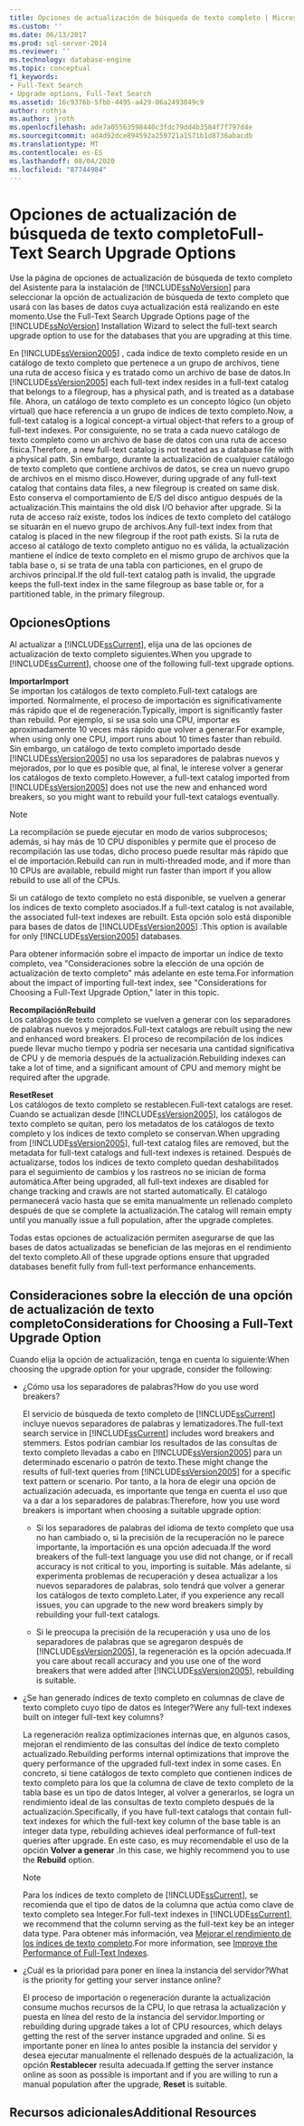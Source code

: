 ```yaml
---
title: Opciones de actualización de búsqueda de texto completo | Microsoft Docs
ms.custom: ''
ms.date: 06/13/2017
ms.prod: sql-server-2014
ms.reviewer: ''
ms.technology: database-engine
ms.topic: conceptual
f1_keywords:
- Full-Text Search
- Upgrade options, Full-Text Search
ms.assetid: 16c9376b-5fbb-4495-a429-06a2493849c9
author: rothja
ms.author: jroth
ms.openlocfilehash: ade7a05563598440c3fdc79dd4b3584f7f797d4e
ms.sourcegitcommit: ad4d92dce894592a259721a1571b1d8736abacdb
ms.translationtype: MT
ms.contentlocale: es-ES
ms.lasthandoff: 08/04/2020
ms.locfileid: "87744984"
---
```

# <a name="full-text-search-upgrade-options"></a><span data-ttu-id="1ef5e-102">Opciones de actualización de búsqueda de texto completo</span><span class="sxs-lookup"><span data-stu-id="1ef5e-102">Full-Text Search Upgrade Options</span></span>
  <span data-ttu-id="1ef5e-103">Use la página de opciones de actualización de búsqueda de texto completo del Asistente para la instalación de [!INCLUDE[ssNoVersion](../../includes/ssnoversion-md.md)] para seleccionar la opción de actualización de búsqueda de texto completo que usará con las bases de datos cuya actualización está realizando en este momento.</span><span class="sxs-lookup"><span data-stu-id="1ef5e-103">Use the Full-Text Search Upgrade Options page of the [!INCLUDE[ssNoVersion](../../includes/ssnoversion-md.md)] Installation Wizard to select the full-text search upgrade option to use for the databases that you are upgrading at this time.</span></span>  
  
 <span data-ttu-id="1ef5e-104">En [!INCLUDE[ssVersion2005](../../includes/ssversion2005-md.md)] , cada índice de texto completo reside en un catálogo de texto completo que pertenece a un grupo de archivos, tiene una ruta de acceso física y es tratado como un archivo de base de datos.</span><span class="sxs-lookup"><span data-stu-id="1ef5e-104">In [!INCLUDE[ssVersion2005](../../includes/ssversion2005-md.md)] each full-text index resides in a full-text catalog that belongs to a filegroup, has a physical path, and is treated as a database file.</span></span> <span data-ttu-id="1ef5e-105">Ahora, un catálogo de texto completo es un concepto lógico (un objeto virtual) que hace referencia a un grupo de índices de texto completo.</span><span class="sxs-lookup"><span data-stu-id="1ef5e-105">Now, a full-text catalog is a logical concept-a virtual object-that refers to a group of full-text indexes.</span></span> <span data-ttu-id="1ef5e-106">Por consiguiente, no se trata a cada nuevo catálogo de texto completo como un archivo de base de datos con una ruta de acceso física.</span><span class="sxs-lookup"><span data-stu-id="1ef5e-106">Therefore, a new full-text catalog is not treated as a database file with a physical path.</span></span> <span data-ttu-id="1ef5e-107">Sin embargo, durante la actualización de cualquier catálogo de texto completo que contiene archivos de datos, se crea un nuevo grupo de archivos en el mismo disco.</span><span class="sxs-lookup"><span data-stu-id="1ef5e-107">However, during upgrade of any full-text catalog that contains data files, a new filegroup is created on same disk.</span></span> <span data-ttu-id="1ef5e-108">Esto conserva el comportamiento de E/S del disco antiguo después de la actualización.</span><span class="sxs-lookup"><span data-stu-id="1ef5e-108">This maintains the old disk I/O behavior after upgrade.</span></span> <span data-ttu-id="1ef5e-109">Si la ruta de acceso raíz existe, todos los índices de texto completo del catálogo se situarán en el nuevo grupo de archivos.</span><span class="sxs-lookup"><span data-stu-id="1ef5e-109">Any full-text index from that catalog is placed in the new filegroup if the root path exists.</span></span> <span data-ttu-id="1ef5e-110">Si la ruta de acceso al catálogo de texto completo antiguo no es válida, la actualización mantiene el índice de texto completo en el mismo grupo de archivos que la tabla base o, si se trata de una tabla con particiones, en el grupo de archivos principal.</span><span class="sxs-lookup"><span data-stu-id="1ef5e-110">If the old full-text catalog path is invalid, the upgrade keeps the full-text index in the same filegroup as base table or, for a partitioned table, in the primary filegroup.</span></span>  
  
## <a name="options"></a><span data-ttu-id="1ef5e-111">Opciones</span><span class="sxs-lookup"><span data-stu-id="1ef5e-111">Options</span></span>  
 <span data-ttu-id="1ef5e-112">Al actualizar a [!INCLUDE[ssCurrent](../../includes/sscurrent-md.md)], elija una de las opciones de actualización de texto completo siguientes.</span><span class="sxs-lookup"><span data-stu-id="1ef5e-112">When you upgrade to [!INCLUDE[ssCurrent](../../includes/sscurrent-md.md)], choose one of the following full-text upgrade options.</span></span>  
  
 <span data-ttu-id="1ef5e-113">**Importar**</span><span class="sxs-lookup"><span data-stu-id="1ef5e-113">**Import**</span></span>  
 <span data-ttu-id="1ef5e-114">Se importan los catálogos de texto completo.</span><span class="sxs-lookup"><span data-stu-id="1ef5e-114">Full-text catalogs are imported.</span></span> <span data-ttu-id="1ef5e-115">Normalmente, el proceso de importación es significativamente más rápido que el de regeneración.</span><span class="sxs-lookup"><span data-stu-id="1ef5e-115">Typically, import is significantly faster than rebuild.</span></span> <span data-ttu-id="1ef5e-116">Por ejemplo, si se usa solo una CPU, importar es aproximadamente 10 veces más rápido que volver a generar.</span><span class="sxs-lookup"><span data-stu-id="1ef5e-116">For example, when using only one CPU, import runs about 10 times faster than rebuild.</span></span> <span data-ttu-id="1ef5e-117">Sin embargo, un catálogo de texto completo importado desde [!INCLUDE[ssVersion2005](../../includes/ssversion2005-md.md)] no usa los separadores de palabras nuevos y mejorados, por lo que es posible que, al final, le interese volver a generar los catálogos de texto completo.</span><span class="sxs-lookup"><span data-stu-id="1ef5e-117">However, a full-text catalog imported from [!INCLUDE[ssVersion2005](../../includes/ssversion2005-md.md)] does not use the new and enhanced word breakers, so you might want to rebuild your full-text catalogs eventually.</span></span>  
  
> [!NOTE]  
>  <span data-ttu-id="1ef5e-118">La recompilación se puede ejecutar en modo de varios subprocesos; además, si hay más de 10 CPU disponibles y permite que el proceso de recompilación las use todas, dicho proceso puede resultar más rápido que el de importación.</span><span class="sxs-lookup"><span data-stu-id="1ef5e-118">Rebuild can run in multi-threaded mode, and if more than 10 CPUs are available, rebuild might run faster than import if you allow rebuild to use all of the CPUs.</span></span>  
  
 <span data-ttu-id="1ef5e-119">Si un catálogo de texto completo no está disponible, se vuelven a generar los índices de texto completo asociados.</span><span class="sxs-lookup"><span data-stu-id="1ef5e-119">If a full-text catalog is not available, the associated full-text indexes are rebuilt.</span></span> <span data-ttu-id="1ef5e-120">Esta opción solo está disponible para bases de datos de [!INCLUDE[ssVersion2005](../../includes/ssversion2005-md.md)] .</span><span class="sxs-lookup"><span data-stu-id="1ef5e-120">This option is available for only [!INCLUDE[ssVersion2005](../../includes/ssversion2005-md.md)] databases.</span></span>  
  
 <span data-ttu-id="1ef5e-121">Para obtener información sobre el impacto de importar un índice de texto completo, vea "Consideraciones sobre la elección de una opción de actualización de texto completo" más adelante en este tema.</span><span class="sxs-lookup"><span data-stu-id="1ef5e-121">For information about the impact of importing full-text index, see "Considerations for Choosing a Full-Text Upgrade Option," later in this topic.</span></span>  
  
 <span data-ttu-id="1ef5e-122">**Recompilación**</span><span class="sxs-lookup"><span data-stu-id="1ef5e-122">**Rebuild**</span></span>  
 <span data-ttu-id="1ef5e-123">Los catálogos de texto completo se vuelven a generar con los separadores de palabras nuevos y mejorados.</span><span class="sxs-lookup"><span data-stu-id="1ef5e-123">Full-text catalogs are rebuilt using the new and enhanced word breakers.</span></span> <span data-ttu-id="1ef5e-124">El proceso de recompilación de los índices puede llevar mucho tiempo y podría ser necesaria una cantidad significativa de CPU y de memoria después de la actualización.</span><span class="sxs-lookup"><span data-stu-id="1ef5e-124">Rebuilding indexes can take a lot of time, and a significant amount of CPU and memory might be required after the upgrade.</span></span>  
  
 <span data-ttu-id="1ef5e-125">**Reset**</span><span class="sxs-lookup"><span data-stu-id="1ef5e-125">**Reset**</span></span>  
 <span data-ttu-id="1ef5e-126">Los catálogos de texto completo se restablecen.</span><span class="sxs-lookup"><span data-stu-id="1ef5e-126">Full-text catalogs are reset.</span></span> <span data-ttu-id="1ef5e-127">Cuando se actualizan desde [!INCLUDE[ssVersion2005](../../includes/ssversion2005-md.md)], los catálogos de texto completo se quitan, pero los metadatos de los catálogos de texto completo y los índices de texto completo se conservan.</span><span class="sxs-lookup"><span data-stu-id="1ef5e-127">When upgrading from [!INCLUDE[ssVersion2005](../../includes/ssversion2005-md.md)], full-text catalog files are removed, but the metadata for full-text catalogs and full-text indexes is retained.</span></span> <span data-ttu-id="1ef5e-128">Después de actualizarse, todos los índices de texto completo quedan deshabilitados para el seguimiento de cambios y los rastreos no se inician de forma automática.</span><span class="sxs-lookup"><span data-stu-id="1ef5e-128">After being upgraded, all full-text indexes are disabled for change tracking and crawls are not started automatically.</span></span> <span data-ttu-id="1ef5e-129">El catálogo permanecerá vacío hasta que se emita manualmente un rellenado completo después de que se complete la actualización.</span><span class="sxs-lookup"><span data-stu-id="1ef5e-129">The catalog will remain empty until you manually issue a full population, after the upgrade completes.</span></span>  
  
 <span data-ttu-id="1ef5e-130">Todas estas opciones de actualización permiten asegurarse de que las bases de datos actualizadas se benefician de las mejoras en el rendimiento del texto completo.</span><span class="sxs-lookup"><span data-stu-id="1ef5e-130">All of these upgrade options ensure that upgraded databases benefit fully from full-text performance enhancements.</span></span>  
  
## <a name="considerations-for-choosing-a-full-text-upgrade-option"></a><span data-ttu-id="1ef5e-131">Consideraciones sobre la elección de una opción de actualización de texto completo</span><span class="sxs-lookup"><span data-stu-id="1ef5e-131">Considerations for Choosing a Full-Text Upgrade Option</span></span>  
 <span data-ttu-id="1ef5e-132">Cuando elija la opción de actualización, tenga en cuenta lo siguiente:</span><span class="sxs-lookup"><span data-stu-id="1ef5e-132">When choosing the upgrade option for your upgrade, consider the following:</span></span>  
  
-   <span data-ttu-id="1ef5e-133">¿Cómo usa los separadores de palabras?</span><span class="sxs-lookup"><span data-stu-id="1ef5e-133">How do you use word breakers?</span></span>  
  
     <span data-ttu-id="1ef5e-134">El servicio de búsqueda de texto completo de [!INCLUDE[ssCurrent](../../includes/sscurrent-md.md)] incluye nuevos separadores de palabras y lematizadores.</span><span class="sxs-lookup"><span data-stu-id="1ef5e-134">The full-text search service in [!INCLUDE[ssCurrent](../../includes/sscurrent-md.md)] includes word breakers and stemmers.</span></span> <span data-ttu-id="1ef5e-135">Estos podrían cambiar los resultados de las consultas de texto completo llevadas a cabo en [!INCLUDE[ssVersion2005](../../includes/ssversion2005-md.md)] para un determinado escenario o patrón de texto.</span><span class="sxs-lookup"><span data-stu-id="1ef5e-135">These might change the results of full-text queries from [!INCLUDE[ssVersion2005](../../includes/ssversion2005-md.md)] for a specific text pattern or scenario.</span></span> <span data-ttu-id="1ef5e-136">Por tanto, a la hora de elegir una opción de actualización adecuada, es importante que tenga en cuenta el uso que va a dar a los separadores de palabras:</span><span class="sxs-lookup"><span data-stu-id="1ef5e-136">Therefore, how you use word breakers is important when choosing a suitable upgrade option:</span></span>  
  
    -   <span data-ttu-id="1ef5e-137">Si los separadores de palabras del idioma de texto completo que usa no han cambiado o, si la precisión de la recuperación no le parece importante, la importación es una opción adecuada.</span><span class="sxs-lookup"><span data-stu-id="1ef5e-137">If the word breakers of the full-text language you use did not change, or if recall accuracy is not critical to you, importing is suitable.</span></span> <span data-ttu-id="1ef5e-138">Más adelante, si experimenta problemas de recuperación y desea actualizar a los nuevos separadores de palabras, solo tendrá que volver a generar los catálogos de texto completo.</span><span class="sxs-lookup"><span data-stu-id="1ef5e-138">Later, if you experience any recall issues, you can upgrade to the new word breakers simply by rebuilding your full-text catalogs.</span></span>  
  
    -   <span data-ttu-id="1ef5e-139">Si le preocupa la precisión de la recuperación y usa uno de los separadores de palabras que se agregaron después de [!INCLUDE[ssVersion2005](../../includes/ssversion2005-md.md)], la regeneración es la opción adecuada.</span><span class="sxs-lookup"><span data-stu-id="1ef5e-139">If you care about recall accuracy and you use one of the word breakers that were added after [!INCLUDE[ssVersion2005](../../includes/ssversion2005-md.md)], rebuilding is suitable.</span></span>  
  
-   <span data-ttu-id="1ef5e-140">¿Se han generado índices de texto completo en columnas de clave de texto completo cuyo tipo de datos es Integer?</span><span class="sxs-lookup"><span data-stu-id="1ef5e-140">Were any full-text indexes built on integer full-text key columns?</span></span>  
  
     <span data-ttu-id="1ef5e-141">La regeneración realiza optimizaciones internas que, en algunos casos, mejoran el rendimiento de las consultas del índice de texto completo actualizado.</span><span class="sxs-lookup"><span data-stu-id="1ef5e-141">Rebuilding performs internal optimizations that improve the query performance of the upgraded full-text index in some cases.</span></span> <span data-ttu-id="1ef5e-142">En concreto, si tiene catálogos de texto completo que contienen índices de texto completo para los que la columna de clave de texto completo de la tabla base es un tipo de datos Integer, al volver a generarlos, se logra un rendimiento ideal de las consultas de texto completo después de la actualización.</span><span class="sxs-lookup"><span data-stu-id="1ef5e-142">Specifically, if you have full-text catalogs that contain full-text indexes for which the full-text key column of the base table is an integer data type, rebuilding achieves ideal performance of full-text queries after upgrade.</span></span> <span data-ttu-id="1ef5e-143">En este caso, es muy recomendable el uso de la opción **Volver a generar** .</span><span class="sxs-lookup"><span data-stu-id="1ef5e-143">In this case, we highly recommend you to use the **Rebuild** option.</span></span>  
  
    > [!NOTE]  
    >  <span data-ttu-id="1ef5e-144">Para los índices de texto completo de [!INCLUDE[ssCurrent](../../includes/sscurrent-md.md)], se recomienda que el tipo de datos de la columna que actúa como clave de texto completo sea Integer.</span><span class="sxs-lookup"><span data-stu-id="1ef5e-144">For full-text indexes in [!INCLUDE[ssCurrent](../../includes/sscurrent-md.md)], we recommend that the column serving as the full-text key be an integer data type.</span></span> <span data-ttu-id="1ef5e-145">Para obtener más información, vea [Mejorar el rendimiento de los índices de texto completo](../../relational-databases/indexes/indexes.md).</span><span class="sxs-lookup"><span data-stu-id="1ef5e-145">For more information, see [Improve the Performance of Full-Text Indexes](../../relational-databases/indexes/indexes.md).</span></span>  
  
-   <span data-ttu-id="1ef5e-146">¿Cuál es la prioridad para poner en línea la instancia del servidor?</span><span class="sxs-lookup"><span data-stu-id="1ef5e-146">What is the priority for getting your server instance online?</span></span>  
  
     <span data-ttu-id="1ef5e-147">El proceso de importación o regeneración durante la actualización consume muchos recursos de la CPU, lo que retrasa la actualización y puesta en línea del resto de la instancia del servidor.</span><span class="sxs-lookup"><span data-stu-id="1ef5e-147">Importing or rebuilding during upgrade takes a lot of CPU resources, which delays getting the rest of the server instance upgraded and online.</span></span> <span data-ttu-id="1ef5e-148">Si es importante poner en línea lo antes posible la instancia del servidor y desea ejecutar manualmente el rellenado después de la actualización, la opción **Restablecer** resulta adecuada.</span><span class="sxs-lookup"><span data-stu-id="1ef5e-148">If getting the server instance online as soon as possible is important and if you are willing to run a manual population after the upgrade, **Reset** is suitable.</span></span>  
  
## <a name="additional-resources"></a><span data-ttu-id="1ef5e-149">Recursos adicionales</span><span class="sxs-lookup"><span data-stu-id="1ef5e-149">Additional Resources</span></span>  
  
